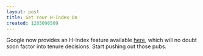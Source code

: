 ```yaml
---
layout: post
title: Get Your H-Index On
created: 1285096509
---
```

Google now provides an H-Index feature available <a href = "http://code.google.com/p/citations-gadget/">here</a>, which will no doubt soon factor into tenure decisions. Start pushing out those pubs.
